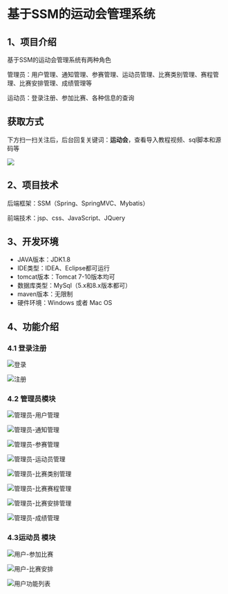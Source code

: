 # 基于SSM的运动会管理系统

## 1、项目介绍

基于SSM的运动会管理系统有两种角色

管理员：用户管理、通知管理、参赛管理、运动员管理、比赛类别管理、赛程管理、比赛安排管理、成绩管理等

运动员：登录注册、参加比赛、各种信息的查询
## 获取方式

下方扫一扫关注后，后台回复关键词：**运动会**，查看导入教程视频、sql脚本和源码等

 ![](https://www.codeshop.fun/Typora-Images/202205281253739.png)


## 2、项目技术

后端框架：SSM（Spring、SpringMVC、Mybatis）

前端技术：jsp、css、JavaScript、JQuery

## 3、开发环境

- JAVA版本：JDK1.8
- IDE类型：IDEA、Eclipse都可运行
- tomcat版本：Tomcat 7-10版本均可
- 数据库类型：MySql（5.x和8.x版本都可） 
- maven版本：无限制
- 硬件环境：Windows 或者 Mac OS


## 4、功能介绍

### 4.1 登录注册

![登录](https://www.codeshop.fun/Typora-Images/202208101027033.jpg)

![注册](https://www.codeshop.fun/Typora-Images/202208101027815.jpg)

### 4.2 管理员模块

![管理员-用户管理](https://www.codeshop.fun/Typora-Images/202208101028901.jpg)

![管理员-通知管理](https://www.codeshop.fun/Typora-Images/202208101028107.jpg)

![管理员-参赛管理](https://www.codeshop.fun/Typora-Images/202208101028786.jpg)

![管理员-运动员管理](https://www.codeshop.fun/Typora-Images/202208101028845.jpg)

![管理员-比赛类别管理](https://www.codeshop.fun/Typora-Images/202208101028739.jpg)

![管理员-比赛赛程管理](https://www.codeshop.fun/Typora-Images/202208101028881.jpg)

![管理员-比赛安排管理](https://www.codeshop.fun/Typora-Images/202208101028677.jpg)

![管理员-成绩管理](https://www.codeshop.fun/Typora-Images/202208101028428.jpg)

### 4.3运动员 模块

![用户-参加比赛](https://www.codeshop.fun/Typora-Images/202208101028514.jpg)

![用户-比赛安排](https://www.codeshop.fun/Typora-Images/202208101028813.jpg)

![用户功能列表](https://www.codeshop.fun/Typora-Images/202208101028146.jpg)

